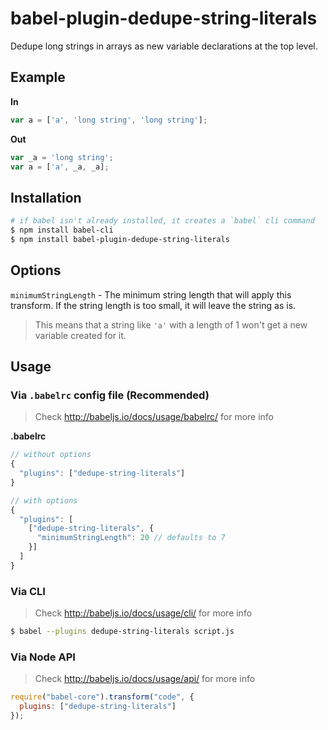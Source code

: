 # babel-plugin-dedupe-string-literals

Dedupe long strings in arrays as new variable declarations at the top level.

## Example

**In**

```js
var a = ['a', 'long string', 'long string'];
```

**Out**

```js
var _a = 'long string';
var a = ['a', _a, _a];
```

## Installation

```sh
# if babel isn't already installed, it creates a `babel` cli command
$ npm install babel-cli
$ npm install babel-plugin-dedupe-string-literals
```

## Options

`minimumStringLength` - The minimum string length that will apply this transform. If the string length is too small, it will leave the string as is.

> This means that a string like `'a'` with a length of 1 won't get a new variable created for it.

## Usage

### Via `.babelrc` config file (Recommended)

> Check http://babeljs.io/docs/usage/babelrc/ for more info

**.babelrc**

```js
// without options
{
  "plugins": ["dedupe-string-literals"]
}

// with options
{
  "plugins": [
    ["dedupe-string-literals", {
      "minimumStringLength": 20 // defaults to 7
    }]
  ]
}
```

### Via CLI

> Check http://babeljs.io/docs/usage/cli/ for more info

```sh
$ babel --plugins dedupe-string-literals script.js
```

### Via Node API

> Check http://babeljs.io/docs/usage/api/ for more info

```javascript
require("babel-core").transform("code", {
  plugins: ["dedupe-string-literals"]
});
```
